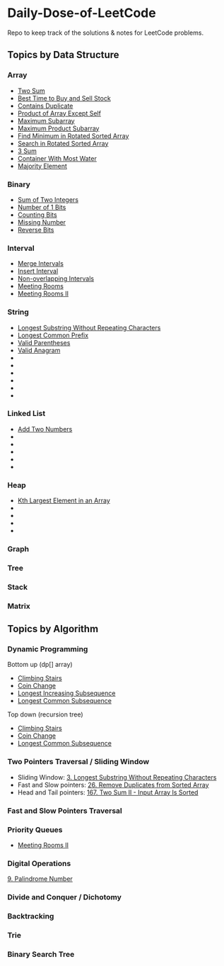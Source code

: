 # Daily-Dose-of-LeetCode
Repo to keep track of the solutions &amp; notes for LeetCode problems.


## Topics by Data Structure

### Array
- [Two Sum](/Problems/1_Two_Sum)
- [Best Time to Buy and Sell Stock](/Problems/12_Best_Time_to_Buy_and_Sell_Stock)
- [Contains Duplicate](/Problems/217_Contains_Duplicate)
- [Product of Array Except Self](/Problems/238_Product_of_Array_Except_Self)
- [Maximum Subarray](/Problems/53_Maximum_Subarray)
- [Maximum Product Subarray](/Problems/152_Maximum_Product_Subarray)
- [Find Minimum in Rotated Sorted Array](/Problems/153_Find_Minimum_in_Rotated_Sorted_Array)
- [Search in Rotated Sorted Array](/Problems/33_Search_in_Rotated_Sorted_Array)
- [3 Sum](/Problems/15_3Sum)
- [Container With Most Water](/Problems/11_Container_With_Most_Water)
- [Majority Element](/Problems/169_Majority_Element)

### Binary
- [Sum of Two Integers](/Problems/371_Sum_of_Two_Integers)
- [Number of 1 Bits](/Problems/191_Number_of_1_Bits)
- [Counting Bits](/Problems/338_Counting_Bits)
- [Missing Number](/Problems/268_Missing_Number)
- [Reverse Bits](/Problems/190_Reverse_Bits)

### Interval
- [Merge Intervals](/Problems/56_Merge_Intervals)
- [Insert Interval](/Problems/57_Insert_Interval)
- [Non-overlapping Intervals](/Problems/435_Non-overlapping_Intervals)
- [Meeting Rooms](/Problems/252_Meeting_Rooms)
- [Meeting Rooms II](/Problems/253_Meeting_Rooms_II)

### String
- [Longest Substring Without Repeating Characters](/Problems/3_Longest_Substring_Without_Repeating_Characters)
- [Longest Common Prefix](/Problems/14_Longest_Common_Prefix)
- [Valid Parentheses](/Problems/20_Valid_Parentheses)
- [Valid Anagram](/Problems/242_Valid_Anagram)
-
-
-
-
-
-

### Linked List
- [Add Two Numbers](/Problems/2_Add_Two_Numbers)
- 
- 
-
-
-

### Heap
- [Kth Largest Element in an Array](/Problems/215_Kth_Largest_Element_in_an_Array)
- 
-
-
-

### Graph

### Tree

### Stack

### Matrix

## Topics by Algorithm

### Dynamic Programming
Bottom up (dp[] array)
- [Climbing Stairs](/Problems/70_Climbing_Stairs)
- [Coin Change](/Problems/322_Coin_Change)
- [Longest Increasing Subsequence](/Problems/300_Longest_Increasing_Subsequence)
- [Longest Common Subsequence](/Problems/1143_Longest_Common_Subsequence)

Top down (recursion tree)
- [Climbing Stairs](/Problems/70_Climbing_Stairs)
- [Coin Change](/Problems/322_Coin_Change)
- [Longest Common Subsequence](/Problems/1143_Longest_Common_Subsequence)

### Two Pointers Traversal / Sliding Window
- Sliding Window: [3. Longest Substring Without Repeating Characters](/Problems/Sliding_Window/3_Longest_Substring_Without_Repeating_Characters)
- Fast and Slow pointers: [26. Remove Duplicates from Sorted Array](/Problems/26_Remove_Duplicates_from_Sorted_Array)
- Head and Tail pointers: [167. Two Sum II - Input Array Is Sorted](/Problems/167_Two_Sum_II)

### Fast and Slow Pointers Traversal

### Priority Queues
- [Meeting Rooms II](/Problems/253_Meeting_Rooms_II)

### Digital Operations
[9. Palindrome Number](/Problems/Digital_Operations/9_Palindrome_Number)

### Divide and Conquer / Dichotomy

### Backtracking

### Trie

### Binary Search Tree
